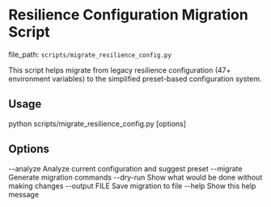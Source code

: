 # Resilience Configuration Migration Script

  file_path: `scripts/migrate_resilience_config.py`

This script helps migrate from legacy resilience configuration (47+ environment variables)
to the simplified preset-based configuration system.

## Usage

python scripts/migrate_resilience_config.py [options]

## Options

--analyze         Analyze current configuration and suggest preset
--migrate         Generate migration commands
--dry-run         Show what would be done without making changes
--output FILE     Save migration to file
--help            Show this help message
